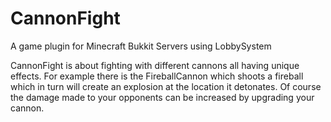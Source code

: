 # CannonFight #

A game plugin for Minecraft Bukkit Servers using LobbySystem


CannonFight is about fighting with different cannons all having unique effects. For example there is the FireballCannon which shoots a fireball which in turn will create an explosion at the location it detonates. Of course the damage made to your opponents can be increased by upgrading your cannon.

